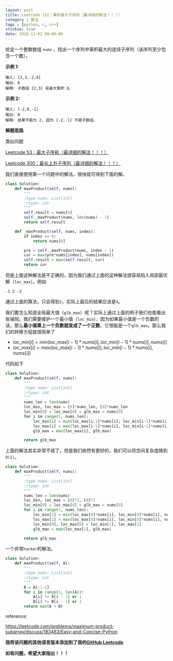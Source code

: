 ```yaml
---
layout: post
title: Leetcode 152：乘积最大子序列（最详细的解法！！！）
category : 算法
tags : [python, c, c++]
stickie: true
date: 2018-11-02 00:00:00
---
```


给定一个整数数组 `nums` ，找出一个序列中乘积最大的连续子序列（该序列至少包含一个数）。

**示例 1:**

```
输入: [2,3,-2,4]
输出: 6
解释: 子数组 [2,3] 有最大乘积 6。
```

**示例 2:**

```
输入: [-2,0,-1]
输出: 0
解释: 结果不能为 2, 因为 [-2,-1] 不是子数组。
```

**解题思路**

类似问题

[Leetcode 53：最大子序和（最详细的解法！！！）](https://blog.csdn.net/qq_17550379/article/details/82963541)

[Leetcode 300：最长上升子序列（最详细的解法！！！）](https://blog.csdn.net/qq_17550379/article/details/82871892)

我们直接使用第一个问题中的解法，很快就可得到下面的解。

```python
class Solution:
    def maxProduct(self, nums):
        """
        :type nums: List[int]
        :rtype: int
        """
        self.result = nums[0]
        self._maxProduct(nums, len(nums) - 1)
        return self.result

    def _maxProduct(self, nums, index):
        if index == 0:
            return nums[0]

        pre = self._maxProduct(nums, index - 1)
        cur = max(pre*nums[index], nums[index])
        self.result = max(self.result, cur)
        return cur
```

但是上面这种解法是不正确的，因为我们通过上面的这种解法很容易陷入局部最优解（`loc_max`）。例如

```
-1 2 -2
```

通过上面的算法，只会得到`2`，实际上最后的结果应该是`4`。

我们要怎么知道全局最大值（`glb_max`）呢？实际上通过上面的例子我们也能看出些端倪。我们需要维护一个最小值（`loc_min`），因为如果最小值是一个负数的话，那么**最小值乘上一个负数就变成了一个正数**，它很能是一个`glb_max`。那么我们的转移方程就很简单了

- $loc\_min[i]=min(loc\_max[i-1]*nums[i], loc\_min[i-1]*nums[i], nums[i]$
- $loc\_max[i]=max(loc\_max[i-1]*nums[i],loc\_min[i-1]*nums[i], nums[i])$

代码如下

```python
class Solution:
    def maxProduct(self, nums):
        """
        :type nums: List[int]
        :rtype: int
        """
        nums_len = len(nums)
        loc_min, loc_max = [0]*nums_len, [0]*nums_len
        loc_min[0] = loc_max[0] = glb_max = nums[0]
        for i in range(1, nums_len):
            loc_min[i] = min(loc_max[i-1]*nums[i], loc_min[i-1]*nums[i], nums[i])
            loc_max[i] = max(loc_max[i-1]*nums[i], loc_min[i-1]*nums[i], nums[i])
            glb_max = max(loc_max[i], glb_max)

        return glb_max
```

上面的解法其实非常不错了，但是我们依然有更好的，我们可以将空间复杂度降到`O(1)`。

```python
class Solution:
    def maxProduct(self, nums):
        """
        :type nums: List[int]
        :rtype: int
        """
        nums_len = len(nums)
        loc_min, loc_max = [0]*2, [0]*2
        loc_min[0] = loc_max[0] = glb_max = nums[0]
        for i in range(1, nums_len):
            loc_min[1] = min(loc_max[0]*nums[i], loc_min[0]*nums[i], nums[i])
            loc_max[1] = max(loc_max[0]*nums[i], loc_min[0]*nums[i], nums[i])
            loc_min[0], loc_max[0] = loc_min[1], loc_max[1]
            glb_max = max(loc_max[1], glb_max)

        return glb_max
```

一个非常`hacker`的解法。

```python
class Solution:
    def maxProduct(self, A):
        """
        :type nums: List[int]
        :rtype: int
        """
        B = A[::-1]
        for i in range(1, len(A)):
            A[i] *= A[i - 1] or 1
            B[i] *= B[i - 1] or 1
        return max(A + B)
```

reference:

https://leetcode.com/problems/maximum-product-subarray/discuss/183483/Easy-and-Concise-Python

**我将该问题的其他语言版本添加到了我的[GitHub Leetcode](https://github.com/luliyucoordinate/Leetcode)**

**如有问题，希望大家指出！！！**
